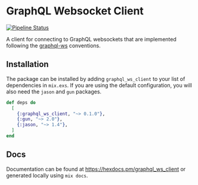 # GraphQL Websocket Client

[![Pipeline Status](https://github.com/tlux/graphql_ws_client/actions/workflows/elixir.yml/badge.svg)](https://github.com/tlux/graphql_ws_client/actions)

A client for connecting to GraphQL websockets that are implemented following the
[graphql-ws](https://github.com/enisdenjo/graphql-ws) conventions.

## Installation

The package can be installed by adding `graphql_ws_client` to your list of
dependencies in `mix.exs`. If you are using the default configuration, you will
also need the `jason` and `gun` packages.

```elixir
def deps do
  [
    {:graphql_ws_client, "~> 0.1.0"},
    {:gun, "~> 2.0"},
    {:jason, "~> 1.4"},
  ]
end
```

## Docs

Documentation can be found at <https://hexdocs.pm/graphql_ws_client> or
generated locally using `mix docs`.

